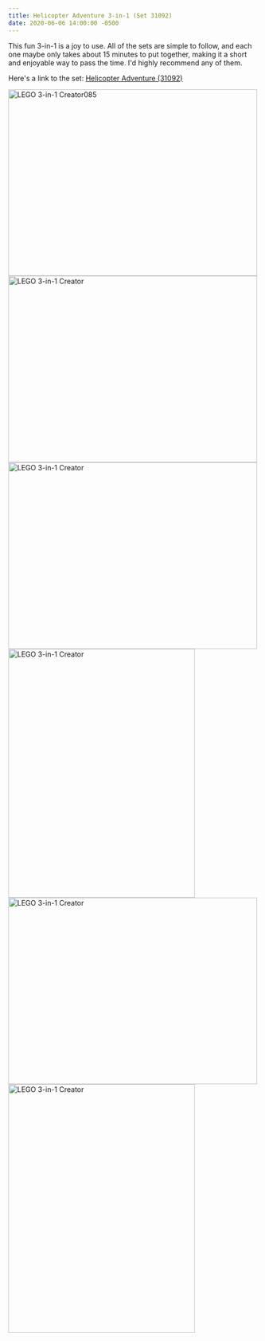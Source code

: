```yaml
---
title: Helicopter Adventure 3-in-1 (Set 31092)
date: 2020-06-06 14:00:00 -0500
---
```


This fun 3-in-1 is a joy to use. All of the sets are simple to follow, and each one maybe only takes about 15 minutes to put together, making it a short and enjoyable way to pass the time. I'd highly recommend any of them.

Here's a link to the set: [Helicopter Adventure (31092)](https://www.lego.com/en-us/product/helicopter-adventure-31092)

<div class="text-center">
  <a data-flickr-embed="true" href="https://www.flickr.com/photos/184539266@N08/49977843728/in/album-72157714494860177/" title="LEGO 3-in-1 Creator085"><img class="image" src="https://live.staticflickr.com/65535/49977843728_b59cdbcfdc.jpg" width="500" height="375" alt="LEGO 3-in-1 Creator085"></a>
  <a data-flickr-embed="true" href="https://www.flickr.com/photos/184539266@N08/49978363246/in/album-72157714494860177/" title="LEGO 3-in-1 Creator"><img class="image" src="https://live.staticflickr.com/65535/49978363246_642c1ef4d2.jpg" width="500" height="375" alt="LEGO 3-in-1 Creator"></a>
  <a data-flickr-embed="true" href="https://www.flickr.com/photos/184539266@N08/49978363141/in/album-72157714494860177/" title="LEGO 3-in-1 Creator"><img class="image" src="https://live.staticflickr.com/65535/49978363141_d78543afd2.jpg" width="500" height="375" alt="LEGO 3-in-1 Creator"></a>
  <a data-flickr-embed="true" href="https://www.flickr.com/photos/184539266@N08/49978362646/in/album-72157714494860177/" title="LEGO 3-in-1 Creator"><img class="image" src="https://live.staticflickr.com/65535/49978362646_67558945f0.jpg" width="375" height="500" alt="LEGO 3-in-1 Creator"></a>
  <a data-flickr-embed="true" href="https://www.flickr.com/photos/184539266@N08/49978623487/in/album-72157714494860177/" title="LEGO 3-in-1 Creator"><img class="image" src="https://live.staticflickr.com/65535/49978623487_153a7113df.jpg" width="500" height="375" alt="LEGO 3-in-1 Creator"></a>
  <a data-flickr-embed="true" href="https://www.flickr.com/photos/184539266@N08/49978362526/in/album-72157714494860177/" title="LEGO 3-in-1 Creator"><img class="image" src="https://live.staticflickr.com/65535/49978362526_e11c2e8357.jpg" width="375" height="500" alt="LEGO 3-in-1 Creator"></a>
</div>

